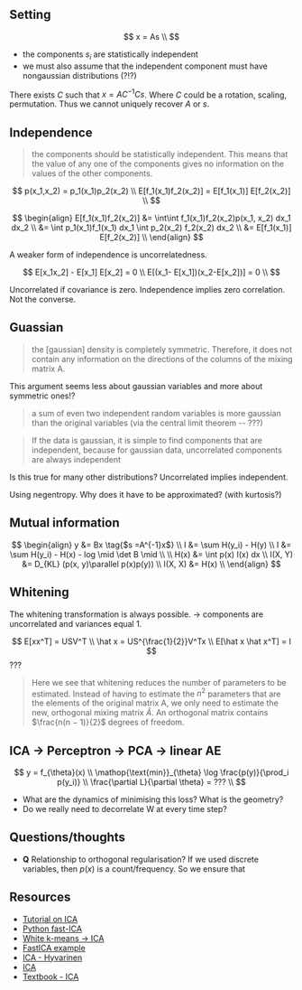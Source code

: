 ## Setting

$$
x = As \\
$$

- the components $s_i$ are statistically independent
- we must also assume that the independent component must have nongaussian distributions (?!?)

There exists $C$ such that $x = AC^{−1}Cs$. Where $C$ could be a rotation, scaling, permutation. Thus we cannot uniquely recover $A$ or $s$.

## Independence

>  the components should be statistically independent. This means that the value of any one of the components gives no information on the values of the other components.

$$
p(x_1,x_2) = p_1(x_1)p_2(x_2) \\
E[f_1(x_1)f_2(x_2)] = E[f_1(x_1)] E[f_2(x_2)]  \\
$$

$$
\begin{align}
E[f_1(x_1)f_2(x_2)] &= \int\int f_1(x_1)f_2(x_2)p(x_1, x_2) dx_1 dx_2 \\
&= \int p_1(x_1)f_1(x_1) dx_1 \int p_2(x_2) f_2(x_2) dx_2 \\
&= E[f_1(x_1)] E[f_2(x_2)] \\
\end{align}
$$

A weaker form of independence is uncorrelatedness.

$$
E[x_1x_2] - E[x_1] E[x_2] = 0 \\
E[(x_1- E[x_1])(x_2-E[x_2])] = 0 \\
$$

Uncorrelated if covariance is zero.
Independence implies zero correlation. Not the converse.

## Guassian

> the [gaussian] density is completely symmetric. Therefore, it does not contain any information on the directions of the columns of the mixing matrix A.

This argument seems less about gaussian variables and more about symmetric ones!?

> a sum of even two independent random variables is more gaussian than the original variables (via the central limit theorem -- ???)

> If the data is gaussian, it is simple to find components that are independent, because for gaussian data, uncorrelated components are always independent

Is this true for many other distributions? Uncorrelated implies independent.


Using negentropy. Why does it have to be approximated? (with kurtosis?)

## Mutual information

$$
\begin{align}
y &= Bx \tag{$s =A^{-1}x$} \\
I &= \sum H(y_i) - H(y) \\
I &= \sum H(y_i) - H(x) - log \mid \det B \mid \\
\\
H(x) &= \int p(x) I(x) dx \\
I(X, Y) &= D_{KL} (p(x, y)\parallel p(x)p(y)) \\
I(X, X) &= H(x) \\
\end{align}
$$

## Whitening

The whitening transformation is always possible. -> components are uncorrelated and variances equal 1.

$$
E[xx^T] = USV^T \\
\hat x = US^{\frac{1}{2}}V^Tx \\
E[\hat x \hat x^T] = I
$$
???

> Here we see that whitening reduces the number of parameters to be estimated. Instead of having to estimate the $n^2$ parameters that are the elements of the original matrix A, we only need to estimate the new, orthogonal mixing matrix $\hat A$. An orthogonal matrix contains $\frac{n(n − 1)}{2}$ degrees of freedom.

## ICA -> Perceptron -> PCA -> linear AE

$$
y = f_{\theta}(x) \\
\mathop{\text{min}}_{\theta} \log \frac{p(y)}{\prod_i p(y_i)} \\
\frac{\partial L}{\partial \theta} = ??? \\
$$

- What are the dynamics of minimising this loss? What is the geometry?
- Do we really need to decorrelate W at every time step?

## Questions/thoughts

- __Q__ Relationship to orthogonal regularisation? If we used discrete variables, then $p(x)$ is a count/frequency. So we ensure that

## Resources

- [Tutorial on ICA](https://arxiv.org/abs/1404.2986)
- [Python fast-ICA](https://github.com/Felix-Yan/FastICA/)
- [White k-means -> ICA](http://proceedings.mlr.press/v32/vinnikov14.pdf)
- [FastICA example](https://github.com/Felix-Yan/FastICA)
- [ICA - Hyvarinen](https://www.cs.helsinki.fi/u/ahyvarin/papers/NN00new.pdf)
- [ICA](https://hal.archives-ouvertes.fr/hal-00417283/document)
- [Textbook - ICA](https://www.cs.helsinki.fi/u/ahyvarin/papers/bookfinal_ICA.pdf)
